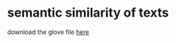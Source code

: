 # semantic similarity of texts

download the glove file [here](https://www.kaggle.com/watts2/glove6b50dtxt) 
